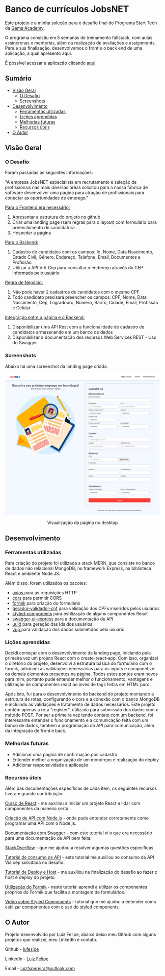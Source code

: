 # Banco de currículos JobsNET

Este projeto é a minha solução para o desafio final do Programa Start Tech da [Gama Academy](https://www.gama.academy/).

O programa consistiu em 5 semanas de treinamento fullstack, com aulas assíncronas e mentorias, além da realização de avaliações e assignments. Para a sua finalização, desenvolvemos o front e o back end de uma aplicação, a qual apresento aqui.

É possível acessar a aplicação clicando [aqui](https://jobsnet-project.netlify.app/).


## Sumário

- [Visão Geral](#visão-geral)
  - [O Desafio](#o-desafio)
  - [Screenshots](#screenshots)
- [Desenvolvimento](#desenvolvimento)
  - [Ferramentas utilizadas](#ferramentas-utilizadas)
  - [Lições aprendidas](#lições-aprendidas)
  - [Melhorias futuras](#melhorias-futuras)
  - [Recursos úteis](#recursos-úteis)
- [O Autor](#o-autor)



## Visão Geral

### O Desafio

Foram passadas as seguintes informações:

"A empresa JobsNET especialista em recrutamento e seleção de  profissionais nas mais diversas áreas solicitou para a nossa fábrica de  software desenvolver uma página para atração de profissionais para  conectar as oportunidades de emprego."



<u>Para o Frontend era necessário:</u>

1. Apresentar a estrutura do projeto no github
2. Criar uma landing page (sem regras para o layout) com formulário para preenchimento de candidatura
3. Hospedar a página



<u>Para o Backend:</u>

1. Cadastro de candidatos com os campos: Id, Nome, Data Nascimento, Estado Civil, Gênero, Endereço, Telefone, Email, Documentos e Profissão
2. Utilizar a API VIA Cep para consultar o endereço através do CEP informado pelo usuário



<u>Regra de Negócio:</u>

1. Não pode haver 2 cadastros de candidatos com o mesmo CPF
2. Todo candidato precisará preencher os campos: CPF, Nome, Data Nascimento,  Cep, Logradouro, Número, Bairro, Cidade, Email, Profissão e Celular



<u>Integração entre a página e o Backend:</u>

1. Disponibilizar uma API Rest com a funcionalidade de cadastro de candidatos armazenando em um banco de dados
2. Disponibilizar a documentação dos recursos Web Services REST - Uso do Swagger



### Screenshots

Abaixo há uma screenshot da landing page criada.

![screenshot-web-view](images/screenshot-web-view.png)

<center>Visualização da página no desktop</center>



## Desenvolvimento

### Ferramentas utilizadas

Para criação do projeto foi utilizada a stack MERN, que consiste no banco de dados não relacional MongoDB, no framework Express, na biblioteca React e ambiente Node.JS.

Além disso, foram utilizados os pacotes:

- [axios ](https://www.npmjs.com/package/axios) para as requisições HTTP
- [cors](https://www.npmjs.com/package/cors) para permitir CORS
- [formik](https://formik.org/) para criação do formulário
- [gerador-validador-cpf](https://www.npmjs.com/package/gerador-validador-cpf) para validação dos CPFs inseridos pelos usuários
- [styled-components](https://styled-components.com/) para estilização de alguns componentes React
- [swagger-ui-express](https://www.npmjs.com/package/swagger-ui-express) para a documentação da API
- [uuid](https://www.npmjs.com/package/uuid) para geração das Ids dos usuários
- [yup ](https://www.npmjs.com/package/yup) para validação dos dados submetidos pelo usuário



### Lições aprendidas

Decidi começar com o desenvolvimento da landing page, iniciando pela primeira vez um projeto React com o create-react-app. Com isso, organizei o diretório do projeto, desenvolvi a estrutura básica do formulário com o formik, adicionei as validações necessárias para os inputs e componetizei os demais elementos presentes na página. Todos estes pontos eram novos para mim, portanto pude entender melhor o funcionamento, vantagens e utilização de componentes react ao invés de tags feitas em HTML puro.

Após isto, fui para o desenvolvimento do backend do projeto montando a estrutura de rotas, configurando o cors e a conexão com o banco MongoDB e incluindo as validações e tratamento de dados necessários. Este projeto contém apenas a rota "register", utilizada para submissão dos dados com o método POST. Por ser a primeira vez tendo contato com um backend, foi interessante entender o funcionamento e a comunicação feita com um banco de dados, também a programação da API para comunicação, além da integração de front e back.



### Melhorias futuras

- Adicionar uma página de confirmação pós cadastro
- Entender melhor a organização de um monorepo e realização do deploy
- Adicionar responsividade à aplicação



### Recursos úteis

Além das documentações específicas de cada item, os seguintes recursos tiveram grande contribuição.

[Curso de React](https://www.youtube.com/watch?v=ErjWNvP6mko) - me auxiliou a iniciar um projeto React e lidar com componentes da maneira certa.

[Criação de API com Node.js](https://www.youtube.com/watch?v=_imMNCUQ6uA) - onde pude entender corretamente como programar uma API com o Node.js.

[Documentação com Swagger](https://www.youtube.com/watch?v=WhFx2heoFrA) - com este tutorial vi o que era necessário para uma documentação de API bem feita.

[StackOverflow](https://stackoverflow.com/) - que me ajudou a resolver algumas questões específicas.

[Tutorial de consumo de API](https://www.youtube.com/watch?v=imk6Y0viabg) - este tutorial me auxiliou no consumo da API Via cep solicitada no desafio.

[Tutorial de Deploy e Host](https://www.youtube.com/watch?v=Z_D4w6HmT8k) - me auxiliou na finalização do desafio ao fazer o host e deploy do projeto.

[Utilização do Formik](https://www.youtube.com/watch?v=NcMsGS2_87U) - neste tutorial aprendi a utilizar os componentes próprios do Formik que facilita a montagem de formulários.

[Vídeo sobre Styled Components](https://www.youtube.com/watch?v=QdfjWRc4ySA) - tutorial que me ajudou a entender como estilizar componentes com o uso do styled components.



## O Autor

Projeto desenvolvido por Luiz Felipe, abaixo deixo meu Github com alguns projetos que realizei, meu LinkedIn e contato.

Github - [lufesipe](https://github.com/lufesipe)

LinkedIn - [Luiz Felipe](https://www.linkedin.com/in/luiz-felipe-sp)

Email - [luizfspereira@outlook.com](mailto:luizfspereira@outlook.com)


